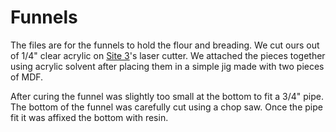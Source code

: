 # Funnels

The files are for the funnels to hold the flour and breading. We cut ours out of 1/4" clear acrylic on [Site 3](http://site3.ca)'s laser cutter. We attached the pieces together using acrylic solvent after placing them in a simple jig made with two pieces of MDF.

After curing the funnel was slightly too small at the bottom to fit a 3/4" pipe. The bottom of the funnel was carefully cut using a chop saw. Once the pipe fit it was affixed the bottom with resin.
